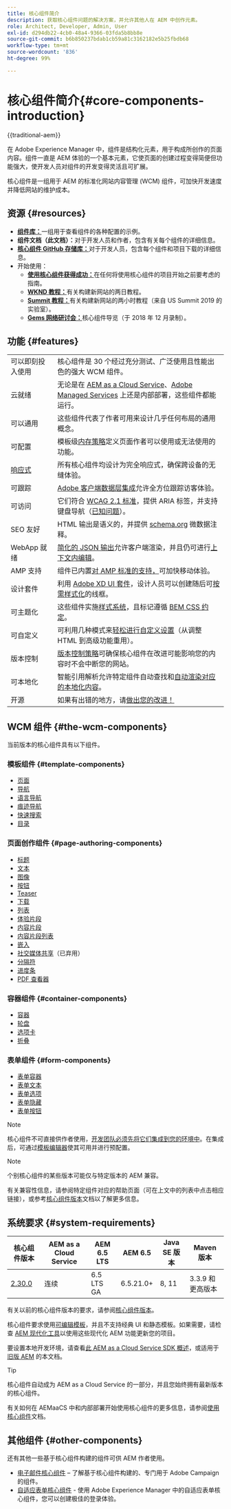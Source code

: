 ```yaml
---
title: 核心组件简介
description: 获取核心组件问题的解决方案，并允许其他人在 AEM 中创作元素。
role: Architect, Developer, Admin, User
exl-id: d294db22-4cb0-48a4-9366-03fda5b8bb8e
source-git-commit: b6b850237bdab1cb59a81c3162182e5b25fbdb68
workflow-type: tm+mt
source-wordcount: '836'
ht-degree: 99%

---
```



# 核心组件简介{#core-components-introduction}

{{traditional-aem}}

在 Adobe Experience Manager 中，组件是结构化元素，用于构成所创作的页面内容。组件一直是 AEM 体验的一个基本元素，它使页面的创建过程变得简便但功能强大，使开发人员对组件的开发变得灵活且可扩展。

核心组件是一组用于 AEM 的标准化网站内容管理 (WCM) 组件，可加快开发速度并降低网站的维护成本。

## 资源 {#resources}

* **[组件库：](https://www.adobe.com/cn/go/aem_cmp_library)**&#x200B;一组用于查看组件的各种配置的示例。
* **组件文档（此文档）：**&#x200B;对于开发人员和作者，包含有关每个组件的详细信息。
* **[核心组件 GitHub 存储库：](https://github.com/adobe/aem-core-wcm-components)**&#x200B;对于开发人员，包含每个组件和项目下载的详细信息。
* 开始使用：
   * **[使用核心组件获得成功：](/help/developing/success.md)**&#x200B;在任何将使用核心组件的项目开始之前要考虑的指南。
   * **[WKND 教程：](https://experienceleague.adobe.com/docs/experience-manager-learn/getting-started-wknd-tutorial-develop/overview.html?lang=zh-hans)**&#x200B;有关构建新网站的两日教程。
   * **[Summit 教程：](https://expleague.azureedge.net/labs/L767/index.html)**&#x200B;有关构建新网站的两小时教程（来自 US Summit 2019 的实验室）。
   * **[Gems 网络研讨会：](https://helpx.adobe.com/cn/experience-manager/kt/eseminars/gems/AEM-Core-Components.html)**&#x200B;核心组件导览（于 2018 年 12 月录制）。

## 功能 {#features}

|  |  |
|---|---|
| 可以即刻投入使用 | 核心组件是 30 个经过充分测试、广泛使用且性能出色的强大 WCM 组件。 |
| 云就绪 | 无论是在 [AEM as a Cloud Service](https://experienceleague.adobe.com/docs/experience-manager-cloud-service/landing/home.html?lang=zh-hans)、[Adobe Managed Services](https://github.com/adobe/aem-project-archetype/tree/master/src/main/archetype/dispatcher.ams) 上还是内部部署，这些组件都能运行。 |
| 可以通用 | 这些组件代表了作者可用来设计几乎任何布局的通用概念。 |
| 可配置 | 模板级[内存策略](https://experienceleague.adobe.com/docs/experience-manager-cloud-service/content/implementing/developing/full-stack/components-templates/templates.html?#content-policies)定义页面作者可以使用或无法使用的功能。 |
| [响应式](responsive.md) | 所有核心组件均设计为完全响应式，确保跨设备的无缝体验。 |
| 可跟踪 | [Adobe 客户端数据层集成](/help/developing/data-layer/overview.md)允许全方位跟踪访客体验。 |
| 可访问 | 它们符合 [WCAG 2.1 标准](https://www.w3.org/TR/WCAG21/)，提供 ARIA 标签，并支持键盘导航（[已知问题](https://github.com/adobe/aem-core-wcm-components/issues?utf8=✓&q=is%3Aissue+is%3Aopen+accessibility+in%3Atitle)）。 |
| SEO 友好 | HTML 输出是语义的，并提供 [schema.org](https://schema.org) 微数据注释。 |
| WebApp 就绪 | [简化的 JSON 输出](https://experienceleague.adobe.com/docs/experience-manager-learn/foundation/development/develop-sling-model-exporter.html?lang=zh-hans)允许客户端渲染，并且仍可进行[上下文内编辑](https://experienceleague.adobe.com/docs/experience-manager-learn/sites/spa-editor/spa-editor-framework-feature-video-use.html?lang=zh-hans)。 |
| AMP 支持 | 组件已内置[对 AMP 标准的支持，](/help/developing/amp.md)可加快移动体验。 |
| 设计套件 | 利用 [Adobe XD UI 套件](https://experienceleague.adobe.com/docs/experience-manager-learn/assets/AEM-CoreComponents-UI-Kit.xd)，设计人员可以创建随后可[按需样式化](https://github.com/adobe/aem-guides-wknd/releases/download/aem-guides-wknd-0.0.2/AEM_UI-kit-WKND.xd)的线框。 |
| 可主题化 | 这些组件实施[样式系统](https://experienceleague.adobe.com/docs/experience-manager-cloud-service/content/sites/authoring/features/style-system.html?lang=zh-Hans)，且标记遵循 [BEM CSS 约定](https://getbem.com/)。 |
| 可自定义 | 可利用几种模式来[轻松进行自定义设置](developing/customizing.md)（从调整 HTML 到高级功能重用）。 |
| 版本控制 | [版本控制策略](https://github.com/adobe/aem-core-wcm-components/wiki/Versioning-policies)可确保核心组件在改进可能影响您的内容时不会中断您的网站。 |
| 可本地化 | 智能引用解析允许特定组件自动查找和[自动渲染对应的本地化内容](get-started/localization.md)。 |
| 开源 | 如果有出错的地方，请[做出您的改进！](https://github.com/adobe/aem-core-wcm-components/blob/master/CONTRIBUTING.md) |


## WCM 组件 {#the-wcm-components}

当前版本的核心组件具有以下组件。

### 模板组件 {#template-components}

* [页面](components/page.md)
* [导航](components/navigation.md)
* [语言导航](components/language-navigation.md)
* [痕迹导航](components/breadcrumb.md)
* [快速搜索](components/quick-search.md)
* [目录](components/tableofcontents.md)

### 页面创作组件 {#page-authoring-components}

* [标题](components/title.md)
* [文本](components/text.md)
* [图像](components/image.md)
* [按钮](components/button.md)
* [Teaser](components/teaser.md)
* [下载](components/download.md)
* [列表](components/list.md)
* [体验片段](components/experience-fragment.md)
* [内容片段](components/content-fragment-component.md)
* [内容片段列表](components/content-fragment-list.md)
* [嵌入](components/embed.md)
* [社交媒体共享](components/sharing.md)（已弃用）
* [分隔符](components/separator.md)
* [进度条](components/progress-bar.md)
* [PDF 查看器](components/pdf-viewer.md)

### 容器组件 {#container-components}

* [容器](components/container.md)
* [轮盘](components/carousel.md)
* [选项卡](components/tabs.md)
* [折叠](components/accordion.md)

### 表单组件 {#form-components}

* [表单容器](components/forms/form-container.md)
* [表单文本](components/forms/form-text.md)
* [表单选项](components/forms/form-options.md)
* [表单隐藏](components/forms/form-hidden.md)
* [表单按钮](components/forms/form-button.md)

>[!NOTE]
>
>核心组件不可直接供作者使用，[开发团队必须先将它们集成到您的环境中](get-started/using.md)。在集成后，可通过[模板编辑器](https://experienceleague.adobe.com/docs/experience-manager-cloud-service/sites/authoring/features/templates.html?lang=zh-hans)使其可用并进行预配置。

>[!NOTE]
>
>个别核心组件的某些版本可能仅与特定版本的 AEM 兼容。
>
>有关兼容性信息，请参阅特定组件对应的帮助页面（可在上文中的列表中点击相应链接），或参考[核心组件版本](versions.md)文档以了解更多信息。

## 系统要求 {#system-requirements}

| 核心组件版本 | AEM as a Cloud Service | AEM 6.5 LTS | AEM 6.5 | Java SE 版本 | Maven 版本 |
|---|---|---|---|---|---|
| [2.30.0](https://github.com/adobe/aem-core-wcm-components/releases/tag/core.wcm.components.reactor-2.30.0) | 连续 | 6.5 LTS GA | 6.5.21.0+ | 8, 11 | 3.3.9 和更高版本 |

有关以前的核心组件版本的要求，请参阅[核心组件版本](versions.md)。

核心组件要求使用[可编辑模板](https://experienceleague.adobe.com/docs/experience-manager-learn/sites/page-authoring/template-editor-feature-video-use.html)，并且不支持经典 UI 和静态模板。如果需要，请检查 [AEM 现代化工具](https://opensource.adobe.com/aem-modernize-tools/)以使用这些现代化 AEM 功能更新您的项目。

要设置本地开发环境，请查看[此 AEM as a Cloud Service SDK 概述](https://experienceleague.adobe.com/docs/experience-manager-learn/cloud-service/local-development-environment-set-up/overview.html?lang=zh-hans)，或适用于[旧版 AEM](https://experienceleague.adobe.com/docs/experience-manager-learn/foundation/development/set-up-a-local-aem-development-environment.html?lang=zh-hans) 的本文档。

>[!TIP]
>
>核心组件自动成为 AEM as a Cloud Service 的一部分，并且您始终拥有最新版本的核心组件。
>
>有关如何在 AEMaaCS 中和内部部署开始使用核心组件的更多信息，请参阅[使用核心组件](/help/get-started/using.md)文档。

## 其他组件  {#other-components}

还有其他一些基于核心组件构建的组件可供 AEM 作者使用。

* [电子邮件核心组件](/help/email/introduction.md) – 了解基于核心组件构建的、专门用于 Adobe Campaign 的组件。
* [自适应表单核心组件](/help/adaptive-forms/introduction.md) - 使用 Adobe Experience Manager 中的自适应表单核心组件，您可以创建极佳的登录体验。
